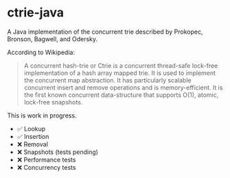 # ctrie-java
A Java implementation of the concurrent trie described by Prokopec, Bronson, Bagwell, and Odersky.

According to Wikipedia:

> A concurrent hash-trie or Ctrie is a concurrent thread-safe lock-free implementation of a hash array mapped trie. It is used to implement the concurrent map abstraction. It has particularly scalable concurrent insert and remove operations and is memory-efficient. It is the first known concurrent data-structure that supports O(1), atomic, lock-free snapshots.

This is work in progress.

- ✅ Lookup
- ✅ Insertion
- ❌ Removal
- ❌ Snapshots (tests pending)
- ❌ Performance tests
- ❌ Concurrency tests
